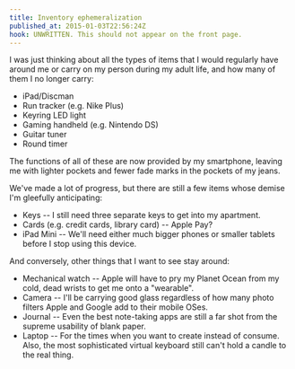 ```yaml
---
title: Inventory ephemeralization
published_at: 2015-01-03T22:56:24Z
hook: UNWRITTEN. This should not appear on the front page.
---
```


I was just thinking about all the types of items that I would regularly have
around me or carry on my person during my adult life, and how many of them I no
longer carry:

* iPad/Discman
* Run tracker (e.g. Nike Plus)
* Keyring LED light
* Gaming handheld (e.g. Nintendo DS)
* Guitar tuner
* Round timer

The functions of all of these are now provided by my smartphone, leaving me
with lighter pockets and fewer fade marks in the pockets of my jeans.

We've made a lot of progress, but there are still a few items whose demise I'm
gleefully anticipating:

* Keys -- I still need three separate keys to get into my apartment.
* Cards (e.g. credit cards, library card) -- Apple Pay?
* iPad Mini -- We'll need either much bigger phones or smaller tablets
  before I stop using this device.

And conversely, other things that I want to see stay around:

* Mechanical watch -- Apple will have to pry my Planet Ocean from my cold,
  dead wrists to get me onto a "wearable".
* Camera -- I'll be carrying good glass regardless of how many photo
  filters Apple and Google add to their mobile OSes.
* Journal -- Even the best note-taking apps are still a far shot from the
  supreme usability of blank paper.
* Laptop -- For the times when you want to create instead of consume.
  Also, the most sophisticated virtual keyboard still can't hold a candle to
  the real thing.
